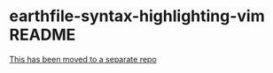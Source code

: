 # earthfile-syntax-highlighting-vim README

[This has been moved to a separate repo](https://github.com/earthbuild/earthbuild.vim)
